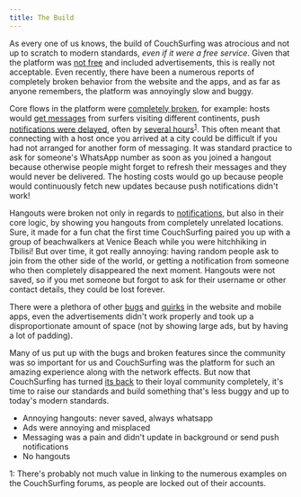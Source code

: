 ```yaml
---
title: The Build
---
```


As every one of us knows, the build of CouchSurfing was atrocious and not up to scratch to modern standards, *even if it were a free service*. Given that the platform was [not free](/issues/profit-and-incentives) and included advertisements, this is really not acceptable. Even recently, there have been a numerous reports of completely broken behavior from the website and the apps, and as far as anyone remembers, the platform was annoyingly slow and buggy.

Core flows in the platform were [completely broken](https://www.reddit.com/r/couchsurfing/comments/e2kso7/getting_tons_of_requests_for_cities_where_i_dont/f8w3ri1/), for example: hosts would [get messages](https://www.reddit.com/r/couchsurfing/comments/e7ylwh/couch_requests_and_messages_from_people_who_are/) from surfers visiting different continents, push [notifications were delayed](https://www.reddit.com/r/couchsurfing/comments/db5gfh/delayed_notifications/), often by [several hours](https://www.reddit.com/r/couchsurfing/comments/dh921d/couchsurfing_incredible_idea_worst_implementation/)<sup>[1](#fn1)</sup>. This often meant that connecting with a host once you arrived at a city could be difficult if you had not arranged for another form of messaging. It was standard practice to ask for someone's WhatsApp number as soon as you joined a hangout because otherwise people might forget to refresh their messages and they would never be delivered. The hosting costs would go up because people would continuously fetch new updates because push notifications didn't work!

Hangouts were broken not only in regards to [notifications](https://www.reddit.com/r/couchsurfing/comments/ahrzgv/cs_app_hangout_bug/), but also in their core logic, by showing you hangouts from completely unrelated locations. Sure, it made for a fun chat the first time CouchSurfing paired you up with a group of beachwalkers at Venice Beach while you were hitchhiking in Tbilisi! But over time, it got really annoying: having random people ask to join from the other side of the world, or getting a notification from someone who then completely disappeared the next moment. Hangouts were not saved, so if you met someone but forgot to ask for their username or other contact details, they could be lost forever.

There were a plethora of other [bugs](https://www.reddit.com/r/couchsurfing/search?q=bug&restrict_sr=1) and [quirks](https://www.reddit.com/r/couchsurfing/search/?q=broken&restrict_sr=1) in the website and mobile apps, even the advertisements didn't work properly and took up a disproportionate amount of space (not by showing large ads, but by having a lot of padding).

Many of us put up with the bugs and broken features since the community was so important for us and CouchSurfing was the platform for such an amazing experience along with the network effects. But now that CouchSurfing has turned [its back](/issues/profit-and-incentives) to their loyal community completely, it's time to raise our standards and build something that's less buggy and up to today's modern standards.



* Annoying hangouts: never saved, always whatsapp
* Ads were annoying and misplaced
* Messaging was a pain and didn't update in background or send push notifications
* No hangouts 


<a name="fn1">1</a>: There's probably not much value in linking to the numerous examples on the CouchSurfing forums, as people are locked out of their accounts.